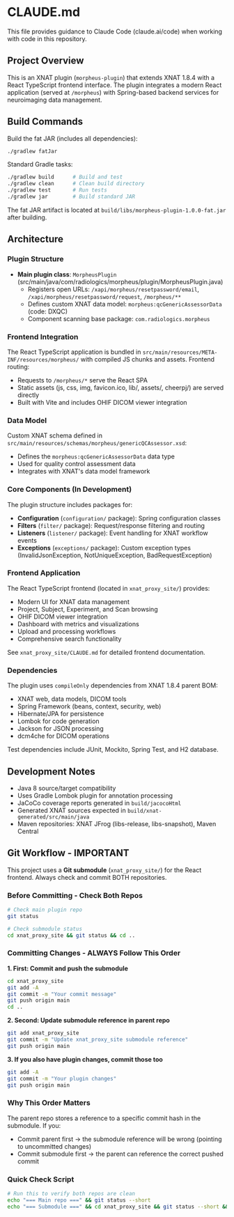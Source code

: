 # CLAUDE.md

This file provides guidance to Claude Code (claude.ai/code) when working with code in this repository.

## Project Overview

This is an XNAT plugin (`morpheus-plugin`) that extends XNAT 1.8.4 with a React TypeScript frontend interface. The plugin integrates a modern React application (served at `/morpheus`) with Spring-based backend services for neuroimaging data management.

## Build Commands

Build the fat JAR (includes all dependencies):
```bash
./gradlew fatJar
```

Standard Gradle tasks:
```bash
./gradlew build      # Build and test
./gradlew clean      # Clean build directory
./gradlew test       # Run tests
./gradlew jar        # Build standard JAR
```

The fat JAR artifact is located at `build/libs/morpheus-plugin-1.0.0-fat.jar` after building.

## Architecture

### Plugin Structure

- **Main plugin class**: `MorpheusPlugin` (src/main/java/com/radiologics/morpheus/plugin/MorpheusPlugin.java)
  - Registers open URLs: `/xapi/morpheus/resetpassword/email`, `/xapi/morpheus/resetpassword/request`, `/morpheus/**`
  - Defines custom XNAT data model: `morpheus:qcGenericAssessorData` (code: DXQC)
  - Component scanning base package: `com.radiologics.morpheus`

### Frontend Integration

The React TypeScript application is bundled in `src/main/resources/META-INF/resources/morpheus/` with compiled JS chunks and assets. Frontend routing:
- Requests to `/morpheus/*` serve the React SPA
- Static assets (js, css, img, favicon.ico, lib/, assets/, cheerpj/) are served directly
- Built with Vite and includes OHIF DICOM viewer integration

### Data Model

Custom XNAT schema defined in `src/main/resources/schemas/morpheus/genericQCAssessor.xsd`:
- Defines the `morpheus:qcGenericAssessorData` data type
- Used for quality control assessment data
- Integrates with XNAT's data model framework

### Core Components (In Development)

The plugin structure includes packages for:
- **Configuration** (`configuration/` package): Spring configuration classes
- **Filters** (`filter/` package): Request/response filtering and routing
- **Listeners** (`listener/` package): Event handling for XNAT workflow events
- **Exceptions** (`exceptions/` package): Custom exception types (InvalidJsonException, NotUniqueException, BadRequestException)

### Frontend Application

The React TypeScript frontend (located in `xnat_proxy_site/`) provides:
- Modern UI for XNAT data management
- Project, Subject, Experiment, and Scan browsing
- OHIF DICOM viewer integration
- Dashboard with metrics and visualizations
- Upload and processing workflows
- Comprehensive search functionality

See `xnat_proxy_site/CLAUDE.md` for detailed frontend documentation.

### Dependencies

The plugin uses `compileOnly` dependencies from XNAT 1.8.4 parent BOM:
- XNAT web, data models, DICOM tools
- Spring Framework (beans, context, security, web)
- Hibernate/JPA for persistence
- Lombok for code generation
- Jackson for JSON processing
- dcm4che for DICOM operations

Test dependencies include JUnit, Mockito, Spring Test, and H2 database.

## Development Notes

- Java 8 source/target compatibility
- Uses Gradle Lombok plugin for annotation processing
- JaCoCo coverage reports generated in `build/jacocoHtml`
- Generated XNAT sources expected in `build/xnat-generated/src/main/java`
- Maven repositories: XNAT JFrog (libs-release, libs-snapshot), Maven Central

## Git Workflow - IMPORTANT

This project uses a **Git submodule** (`xnat_proxy_site/`) for the React frontend. Always check and commit BOTH repositories.

### Before Committing - Check Both Repos

```bash
# Check main plugin repo
git status

# Check submodule status
cd xnat_proxy_site && git status && cd ..
```

### Committing Changes - ALWAYS Follow This Order

**1. First: Commit and push the submodule**
```bash
cd xnat_proxy_site
git add -A
git commit -m "Your commit message"
git push origin main
cd ..
```

**2. Second: Update submodule reference in parent repo**
```bash
git add xnat_proxy_site
git commit -m "Update xnat_proxy_site submodule reference"
git push origin main
```

**3. If you also have plugin changes, commit those too**
```bash
git add -A
git commit -m "Your plugin changes"
git push origin main
```

### Why This Order Matters

The parent repo stores a reference to a specific commit hash in the submodule. If you:
- Commit parent first → the submodule reference will be wrong (pointing to uncommitted changes)
- Commit submodule first → the parent can reference the correct pushed commit

### Quick Check Script

```bash
# Run this to verify both repos are clean
echo "=== Main repo ===" && git status --short
echo "=== Submodule ===" && cd xnat_proxy_site && git status --short && cd ..
```
